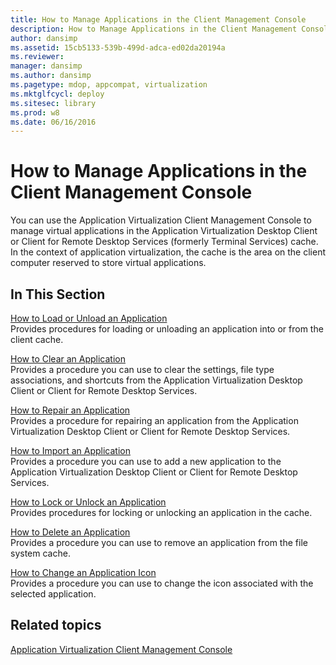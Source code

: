 ```yaml
---
title: How to Manage Applications in the Client Management Console
description: How to Manage Applications in the Client Management Console
author: dansimp
ms.assetid: 15cb5133-539b-499d-adca-ed02da20194a
ms.reviewer: 
manager: dansimp
ms.author: dansimp
ms.pagetype: mdop, appcompat, virtualization
ms.mktglfcycl: deploy
ms.sitesec: library
ms.prod: w8
ms.date: 06/16/2016
---
```



# How to Manage Applications in the Client Management Console


You can use the Application Virtualization Client Management Console to manage virtual applications in the Application Virtualization Desktop Client or Client for Remote Desktop Services (formerly Terminal Services) cache. In the context of application virtualization, the cache is the area on the client computer reserved to store virtual applications.

## In This Section


<a href="" id="how-to-load-or-unload-an-application"></a>[How to Load or Unload an Application](how-to-load-or-unload-an-application.md)  
Provides procedures for loading or unloading an application into or from the client cache.

<a href="" id="how-to-clear-an-application"></a>[How to Clear an Application](how-to-clear-an-application.md)  
Provides a procedure you can use to clear the settings, file type associations, and shortcuts from the Application Virtualization Desktop Client or Client for Remote Desktop Services.

<a href="" id="how-to-repair-an-application"></a>[How to Repair an Application](how-to-repair-an-application.md)  
Provides a procedure for repairing an application from the Application Virtualization Desktop Client or Client for Remote Desktop Services.

<a href="" id="how-to-import-an-application"></a>[How to Import an Application](how-to-import-an-application.md)  
Provides a procedure you can use to add a new application to the Application Virtualization Desktop Client or Client for Remote Desktop Services.

<a href="" id="how-to-lock-or-unlock-an-application"></a>[How to Lock or Unlock an Application](how-to-lock-or-unlock-an-application.md)  
Provides procedures for locking or unlocking an application in the cache.

<a href="" id="how-to-delete-an-application"></a>[How to Delete an Application](how-to-delete-an-application.md)  
Provides a procedure you can use to remove an application from the file system cache.

<a href="" id="how-to-change-an-application-icon"></a>[How to Change an Application Icon](how-to-change-an-application-icon.md)  
Provides a procedure you can use to change the icon associated with the selected application.

## Related topics


[Application Virtualization Client Management Console](application-virtualization-client-management-console.md)

 

 





